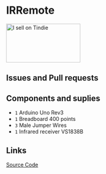 # IRRemote

<a href="https://www.tindie.com/products/arduino-core/irremote/"><img src="https://d2ss6ovg47m0r5.cloudfront.net/badges/tindie-larges.png" alt="I sell on Tindie" width="200" height="104"></a>

## Issues and Pull requests

## Components and suplies

* `1` Arduino Uno Rev3
* `1` Breadboard 400 points
* `3` Male Jumper Wires
* `1` Infrared receiver VS1838B

## Links

[Source Code](https://github.com/arduino-core/IRRemote)
